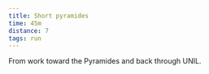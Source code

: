 ```yaml
---
title: Short pyramides
time: 45m
distance: 7
tags: run
---
```


From work toward the Pyramides and back through UNIL.
